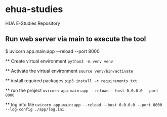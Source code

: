 # ehua-studies
HUA E-Studies Repository

Run web server via main to execute the tool
----------------------------------
$ uvicorn app.main:app --reload --port 8000

** Create virtual environment
```python3 -m venv venv```

** Activate the virtual environment
```source venv/bin/activate```

** install required packages
```pip3 install -r requirements.txt```

** run the project
```uvicorn app.main:app --reload --host 0.0.0.0 --port 8000```

** log into file
```uvicorn app.main:app --reload --host 0.0.0.0 --port 8000 --log-config ./app/log.ini```